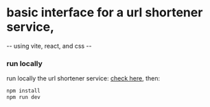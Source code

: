 # basic interface for a url shortener service,

-- using vite, react, and css --

### run locally

run locally the url shortener service: [check here](https://github.com/cito-lito/url-xs), then:

```bash
npm install
npm run dev
```
